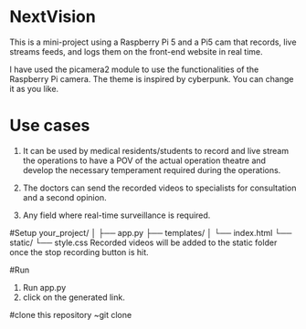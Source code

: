 # NextVision
This is a mini-project using a Raspberry Pi 5 and a Pi5 cam that records, live streams feeds, and logs them on the front-end website in real time.

I have used the picamera2 module to use the functionalities of the Raspberry Pi camera. The theme is inspired by cyberpunk. You can change it as you like.

# Use cases
1. It can be used by medical residents/students to record and live stream the operations to have a POV of the actual operation theatre and develop the necessary temperament required during the operations.
  
2. The doctors can send the recorded videos to specialists for consultation and a second opinion.

3. Any field where real-time surveillance is required.

#Setup
your_project/
│
├── app.py
├── templates/
│   └── index.html
└── static/
    └── style.css
Recorded videos will be added to the static folder once the stop recording button is hit.

#Run
1. Run app.py
2. click on the generated link.

#clone this repository 
~git clone


